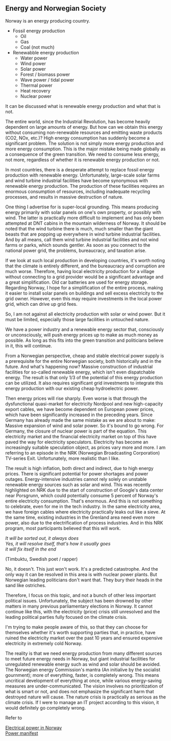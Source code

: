 ## Energy and Norwegian Society

Norway is an energy producing country.
- Fossil energy production
  - Oil
  - Gas
  - Coal (not much)
- Renewabble energy production
  - Water power
  - Wind power
  - Solar power
  - Forest / biomass power
  - Wave power / tidal power
  - Thermal power
  - Heat recovery
  - Nuclear power

It can be discussed what is renewable energy production and what that is not.  

The entire world, since the Industrial Revolution, has become heavily dependent on large amounts of energy.
But how can we obtain this energy without consuming non-renewable resources and emitting waste products
(CO2, NOx, etc.)? High energy consumption has suddenly become a significant problem.
The solution is not simply more energy production and more energy consumption. 
This is the major mistake being made globally as a consequence of the green transition.
We need to consume less energy, not more, regardless of whether it is renewable energy production or not.  

In most countries, there is a desperate attempt to replace fossil energy production with renewable energy.
Unfortunately, large-scale solar farms and wind turbine industrial facilities have become synonymous with renewable energy production.
The production of these facilities requires an enormous consumption of resources, 
including inadequate recycling processes, and results in massive destruction of nature. 

One thing I advertise for is super-local grounding. 
This means producing energy primarily with solar panels on one's own property, or possibly with wind.
The latter is practically more difficult to implement and has only been attempted at DNT cabins in the mountain wilderness of Norway.
It should be noted that the wind turbine there is much, 
much smaller than the giant beasts that are popping up everywhere in wind turbine industrial facilities.
And by all means, call them wind turbine industrial facilities and not wind farms or parks, which sounds gentler. 
As soon as you connect to the national power grid, the problems, bureaucracy, and taxation arise.  

If we look at such local production in developing countries, it's worth noting that the climate is entirely different, 
and the bureaucracy and corruption are much worse. 
Therefore, having local electricity production for a village without connecting to a grid provider
would be a significant advantage and a great simplification. 
Old car batteries are used for energy storage. 
Regarding  Norway, I hope for a simplification of the entire process, 
making it easier to install solar panels on buildings and sell excess electricity to the grid owner. 
However, even this may require investments in the local power grid, which can drive up grid fees.

So, I am not against all electricity production with solar or wind power. 
But it must be limited, especially those large facilities in untouched nature.  

We have a power industry and a renewable energy sector that, consciously or unconsciously,
will push energy prices up to make as much money as possible. 
As long as this fits into the green transition and politicians believe in it, this will continue.

From a Norwegian perspective, cheap and stable electrical power supply is a prerequisite for the entire Norwegian society,
both historically and in the future. And what's happening now? 
Massive construction of industrial facilities for so-called renewable energy, which isn't even dispatchable energy.
The result is that only 1/3 of the potential of this energy production can be utilized.
It also requires significant grid investments to integrate this energy production with our existing cheap hydroelectric power.

Then energy prices will rise sharply. Even worse is that through the dysfunctional quasi-market for electricity Nordpool
and new high-capacity export cables, we have become dependent on European power prices, which have been significantly
increased in the preceding years. Since Germany has already made the same mistake as we are about to make: 
Massive expansion of wind and solar power. So it's bound to go wrong. For Germany, the closure of nuclear power is part of the equation. 
This electricity market and the financial electricity market on top of this have paved the way for electricity speculators. 
Electricity has become an increasingly suitable speculation object, as prices vary more and more.
I am referring to an episode in the NRK (Norwegian Broadcasting Corporation) TV-series Exit.
Unfortunately, more realistic than I like.  

The result is high inflation, both direct and indirect, due to high energy prices.
There is significant potential for power shortages and power outages.
Energy-intensive industries cannot rely solely on unstable renewable energy sources such as solar and wind. 
This was recently highlighted on NRK due to the start of construction of Google's data center near Porsgrunn,
which could potentially consume 5 percent of Norway's entire electricity consumption. That's enormous.
And this is not something to celebrate, even for me in the tech industry. 
In the same electricity area, we have foreign cables where electricity practically leaks out like a sieve. 
At the same time, existing industries in the Grenland area need even more power, 
also due to the electrification of process industries. 
And in this NRK program, most participants believed that this will work.  

*It will be sorted out, it always does*  
*Yes, it will resolve itself, that's how it usually goes*  
*it will fix itself in the end*  

(Timbuktu, Swedish poet / rapper)  

No, it doesn't. This just won't work. It's a predicted  catastrophe.
And the only way it can be resolved in this area is with nuclear power plants.
But Norwegian leading politicians don't want that. They bury their heads in the sand like ostriches.

Therefore, I focus on this topic, and not a bunch of other less important political issues. 
Unfortunately, the subject has been drowned by other matters in many previous parliamentary elections in Norway. 
It cannot continue like this, with the electricity (price) crisis still unresolved and the leading political parties
fully focused on the climate crisis.  


I'm trying to make people aware of this, so that they can choose for themselves whether it's worth supporting parties that,
in practice, have ruined the electricity market over the past 10 years and ensured expensive electricity in extremely cold Norway.

The reality is that we need energy production from many different sources to meet future energy needs in Norway, 
but giant industrial facilities for unregulated renewable energy such as wind and solar should be avoided. 
The Norwegian energy Commission's mantra (An initialive by the socialist gournment); more of everything, faster,
is completely wrong. 
This means uncritical development of everything at once, 
while various energy-saving measures are under-communicated. 
The vision involves no prioritization of what is smart or not, 
and does not emphasize the significant harm that destroyed nature will cause. 
The nature crisis is practically as serious as the climate crisis. 
If I were to manage an IT project according to this vision, it would definitely go completely wrong.  

Refer to
 
[Electrical power in Norway](../elpower_en.md)  
[Power manifest](../manifest_en.md)

